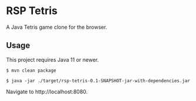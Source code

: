 # RSP Tetris

A Java Tetris game clone for the browser.

## Usage

This project requires Java 11 or newer.

```shell script
$ mvn clean package

$ java -jar ./target/rsp-tetris-0.1-SNAPSHOT-jar-with-dependencies.jar
```

Navigate to http://localhost:8080.